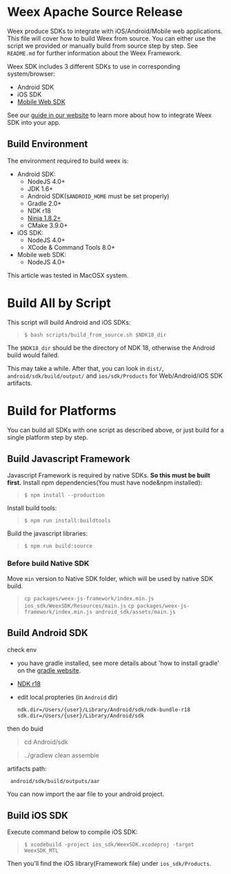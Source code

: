 # Weex Apache Source Release
Weex produce SDKs to integrate with iOS/Android/Mobile web applications. This file will cover how to build Weex from source. You can either use the script we provided or manually build from source step by step.
See `README.md` for further information about the Weex Framework.

Weex SDK includes 3 different SDKs to use in corresponding system/browser:
* Android SDK
* iOS SDK
* [Mobile Web SDK](https://github.com/weexteam/weex-vue-render)

See our [guide in our website](http://weex.apache.org/guide/integrate-to-your-app.html) to learn more about how to integrate Weex SDK into your app.

## Build Environment
The environment required to build weex is:
* Android SDK:
    * NodeJS 4.0+
    * JDK 1.6+
    * Android SDK(`$ANDROID_HOME` must be set properly)
    * Gradle 2.0+
    * NDK r18 
    * [Ninja 1.8.2+](https://ninja-build.org/)
    * CMake 3.9.0+
* iOS SDK:
    * NodeJS 4.0+
    * XCode & Command Tools 8.0+
* Mobile web SDK:
    * NodeJS 4.0+

This article was tested in MacOSX system.

# Build All by Script

This script will build Android and iOS SDKs:
> `$ bash scripts/build_from_source.sh $NDK18_dir`

The `$NDK18_dir` should be the directory of NDK 18, otherwise the Android build would failed.

This may take a while. After that, you can look in `dist/`, `android/sdk/build/output/` and `ios/sdk/Products` for Web/Android/iOS SDK artifacts.

# Build for Platforms

You can build all SDKs with one script as described above, or just build for a single platform step by step.

## Build Javascript Framework
Javascript Framework is required by native SDKs. **So this must be built first.**
Install npm dependencies(You must have node&npm installed):
> `$ npm install --production`

Install build tools:
> `$ npm run install:buildtools`

Build the javascript libraries:
> `$ npm run build:source`

### Before build Native SDK
Move `min` version to Native SDK folder, which will be used by native SDK build.
> `cp packages/weex-js-framework/index.min.js ios_sdk/WeexSDK/Resources/main.js`
> `cp packages/weex-js-framework/index.min.js android_sdk/assets/main.js`

## Build Android SDK

check env

- you have gradle installed, see more details about 'how to install gradle' on the [gradle website](https://gradle.org/install).
- [NDK r18](https://developer.android.com/ndk/downloads/older_releases.html)
- edit local.propteries (in `Android` dir)

	```
	ndk.dir=/Users/{user}/Library/Android/sdk/ndk-bundle-r18
	sdk.dir=/Users/{user}/Library/Android/sdk
	```

then do buid

> cd Android/sdk

> ../gradlew clean assemble


artifacts path:

` android/sdk/build/outputs/aar`

You can now import the aar file to your android project.

## Build iOS SDK
Execute command below to compile iOS SDK:
> `$ xcodebuild -project ios_sdk/WeexSDK.xcodeproj -target WeexSDK_MTL`

Then you'll find the iOS library(Framework file) under `ios_sdk/Products`.
